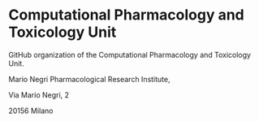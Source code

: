 # Computational Pharmacology and Toxicology Unit

GitHub organization of the Computational Pharmacology and Toxicology Unit.

Mario Negri Pharmacological Research Institute,

Via Mario Negri, 2

20156 Milano
